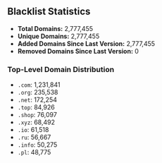 ## Blacklist Statistics

- **Total Domains:** 2,777,455
- **Unique Domains:** 2,777,455
- **Added Domains Since Last Version:** 2,777,455
- **Removed Domains Since Last Version:** 0

### Top-Level Domain Distribution

-  `.com`: 1,231,841
-  `.org`: 235,538
-  `.net`: 172,254
-  `.top`: 84,926
-  `.shop`: 76,097
-  `.xyz`: 68,492
-  `.io`: 61,518
-  `.ru`: 56,667
-  `.info`: 50,275
-  `.pl`: 48,775
